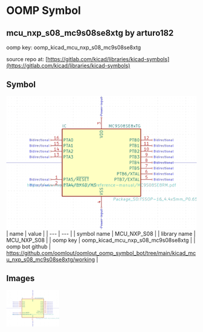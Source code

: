 # OOMP Symbol  
## mcu_nxp_s08_mc9s08se8xtg  by arturo182  
  
oomp key: oomp_kicad_mcu_nxp_s08_mc9s08se8xtg  
  
source repo at: [https://gitlab.com/kicad/libraries/kicad-symbols](https://gitlab.com/kicad/libraries/kicad-symbols)  
## Symbol  
  
[![working.png](working_600.png)](working.png)  
| name | value | 
| --- | --- | 
| symbol name | MCU_NXP_S08 | 
| library name | MCU_NXP_S08 | 
| oomp key | oomp_kicad_mcu_nxp_s08_mc9s08se8xtg | 
| oomp bot github | https://github.com/oomlout/oomlout_oomp_symbol_bot/tree/main/kicad_mcu_nxp_s08_mc9s08se8xtg/working | 
## Images  
  
[![working.png](working_140.png)](working.png)  
